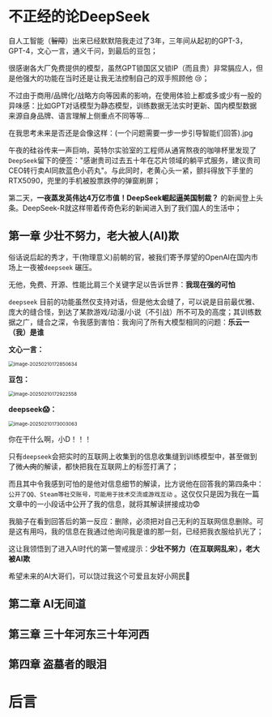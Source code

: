 # 不正经的论DeepSeek

自人工智能（~~智障~~）出来已经默默陪我走过了3年，三年间从起初的GPT-3，GPT-4，文心一言，通义千问，到最后的豆包；

很感谢各大厂免费提供的模型，虽然GPT锁国区又锁IP（而且贵）非常膈应人，但是他强大的功能在当时还是让我无法控制自己的双手照顾他 😢；

不过由于商用/品牌化/战略方向等因素的影响，在使用体验上都或多或少有一股的异味感：比如GPT对话模型为静态模型，训练数据无法实时更新、国内模型数据来源自身品牌、语言理解上侧重点不同等等...

在我思考未来是否还是会像这样：(一个问题需要一步一步引导智能们回答).jpg

午夜的硅谷传来一声巨响，英特尔实验室的工程师从通宵熬夜的咖啡杯里发现了`DeepSeek`留下的便签："感谢贵司过去五十年在芯片领域的躺平式服务，建议贵司CEO转行卖AI同款蓝色小药丸"。与此同时，老黄心头一紧，颤抖得放下手里的RTX5090，兜里的手机被股票跌停的弹窗刷屏；

第二天，**一夜蒸发英伟达4万亿市值！DeepSeek崛起逼美国制裁？** 的新闻登上头条。DeepSeek-R就这样带着传奇色彩的新闻进入到了我们国人的生活中；

## 第一章 少壮不努力，老大被人(AI)欺

俗话说后起的秀才，干(物理意义)前朝的官，被我们寄予厚望的OpenAI在国内市场上一夜被`deepseek` 碾压。

无他，免费、开源、性能比肩三个关键字足以告诉世界：**我现在强的可怕**

`deepseek` 目前的功能虽然仅支持对话，但是他太会缝了，可以说是目前最优雅、庞大的缝合怪，到达了某款游戏/动漫/小说（不引战）所不可及的高度；其训练数据之广，缝合之深，令我感到害怕：我询问了所有大模型相同的问题：**乐云一（我）是谁**

**文心一言：**

<img src="https://leyunone-img.oss-cn-hangzhou.aliyuncs.com/image/2025-02-10/image-20250210172850634.png" alt="image-20250210172850634" style="zoom:67%;" />

**豆包：**

<img src="https://leyunone-img.oss-cn-hangzhou.aliyuncs.com/image/2025-02-10/image-20250210172922558.png" alt="image-20250210172922558" style="zoom: 67%;" />

**deepseek😱：**

<img src="https://leyunone-img.oss-cn-hangzhou.aliyuncs.com/image/2025-02-10/image-20250210173003063.png" alt="image-20250210173003063" style="zoom:67%;" />

你在干什么啊，小D！！！

只有`deepseek`会把实时的互联网上收集到的信息收集缝到训练模型中，甚至做到了微~~人肉~~的解读，都快把我在互联网上的标签打满了；

而且其中令我感到可怕的是他对信息细节的解读，比方说他在回答我的第四条中：`公开了QQ、Steam等社交账号，可能用于技术交流或游戏互动` 。这仅仅只是因为我在一篇文章中的一小段话中公开了我的信息，就将其解读拼接成功😨

我脑子在看到回答后的第一反应：删除，必须把对自己无利的互联网信息删除。可是这有用吗，我的信息在我通过他询问我是谁的那一刻，已经把我衣服给扒光了；

这让我领悟到了进入AI时代的第一警戒提示：**少壮不努力（在互联网乱来），老大被AI欺**

希望未来的AI大哥们，可以饶过我这个可爱且友好小网民🥺

## 第二章 AI无间道

## 第三章 三十年河东三十年河西

## 第四章 盗墓者的眼泪

# 后言
